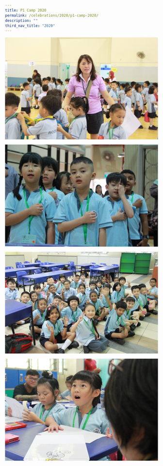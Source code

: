 ```yaml
---
title: P1 Camp 2020
permalink: /celebrations/2020/p1-camp-2020/
description: ""
third_nav_title: "2020"
---
```

![P1 Camp 2020](/images/Celebrations/2020/P1%20Camp%202020/p1c2020-1.jpg)

![P1 Camp 2020](/images/Celebrations/2020/P1%20Camp%202020/p1c2020-2.jpg)

![P1 Camp 2020](/images/Celebrations/2020/P1%20Camp%202020/p1c2020-3.jpg)

![P1 Camp 2020](/images/Celebrations/2020/P1%20Camp%202020/p1c2020-4.jpg)